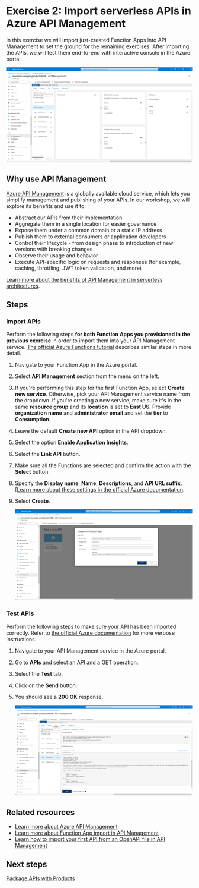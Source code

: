 # Exercise 2: Import serverless APIs in Azure API Management

In this exercise we will import just-created Function Apps into API Management to set the ground for the remaining exercises. After importing the APIs, we will test them end-to-end with interactive console in the Azure portal.

![View API](images/2-api-view.png)

## Why use API Management

[Azure API Management](https://aka.ms/apimlearn) is a globally available cloud service, which lets you simplify management and publishing of your APIs. In our workshop, we will explore its benefits and use it to:

- Abstract our APIs from their implementation
- Aggregate them in a single location for easier governance
- Expose them under a common domain or a static IP address
- Publish them to external consumers or application developers
- Control their lifecycle - from design phase to introduction of new versions with breaking changes
- Observe their usage and behavior
- Execute API-specific logic on requests and responses (for example, caching, throttling, JWT token validation, and more)

[Learn more about the benefits of API Management in serverless architectures](https://aka.ms/apimserverlessblog).

## Steps

### Import APIs

Perform the following steps **for both Function Apps you provisioned in the previous exercise** in order to import them into your API Management service. [The official Azure Functions tutorial](https://docs.microsoft.com/azure/azure-functions/functions-openapi-definition#generate-the-openapi-definition) describes similar steps in more detail.

1. Navigate to your Function App in the Azure portal.
1. Select **API Management** section from the menu on the left.
1. If you're performing this step for the first Function App, select **Create new service**. Otherwise, pick your API Management service name from the dropdown. If you're creating a new service, make sure it's in the same **resource group** and its **location** is set to **East US**. Provide **organization name** and **administrator email** and set the **tier** to **Consumption**.
1. Leave the default **Create new API** option in the API dropdown.
1. Select the option **Enable Application Insights**.
1. Select the **Link API** button.
1. Make sure all the Functions are selected and confirm the action with the **Select** button.
1. Specify the **Display name**, **Name**, **Descriptions**, and **API URL suffix**. [[Learn more about these settings in the official Azure documentation](https://docs.microsoft.com/azure/api-management/import-and-publish).
1. Select **Create**.

    ![Create API](images/2-create-api.png)

### Test APIs

Perform the following steps to make sure your API has been imported correctly. Refer to [the official Azure documentation](https://docs.microsoft.com/azure/api-management/import-and-publish#test-the-new-api-in-the-azure-portal) for more verbose instructions.

1. Navigate to your API Management service in the Azure portal.
1. Go to **APIs** and select an API and a GET operation.
1. Select the **Test** tab.
1. Click on the **Send** button.
1. You should see a **200 OK** response.

    ![Test API](images/2-test-api.png)

## Related resources

- [Learn more about Azure API Management](https://aka.ms/apimlearn)
- [Learn more about Function App import in API Management](https://docs.microsoft.com/azure/api-management/import-function-app-as-api)
- [Learn how to import your first API from an OpenAPI file in API Management](https://docs.microsoft.com/azure/api-management/import-and-publish)

## Next steps

[Package APIs with Products](./3%20-%20Products.md)